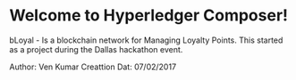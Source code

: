# Welcome to Hyperledger Composer!

bLoyal - Is a blockchain network for Managing Loyalty Points. This started as a project during the Dallas hackathon event.

Author: Ven Kumar
Creattion Dat: 07/02/2017
